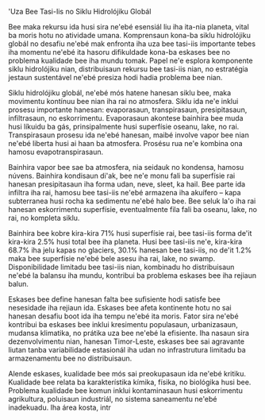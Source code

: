 'Uza Bee Tasi-Iis no Siklu Hidrolójiku Globál

Bee maka rekursu ida husi sira ne'ebé esensiál liu iha ita-nia planeta, vital ba moris hotu no atividade umana. Komprensaun kona-ba siklu hidrolójiku globál no desafiu ne'ebé mak enfronta iha uza bee tasi-iis importante tebes iha momentu ne'ebé ita hasoru difikuldade kona-ba eskases bee no problema kualidade bee iha mundu tomak. Papel ne'e esplora komponente siklu hidrolójiku nian, distribuisaun rekursu bee tasi-iis nian, no estratégia jestaun sustentável ne'ebé presiza hodi hadia problema bee nian.

Siklu hidrolójiku globál, ne'ebé mós hatene hanesan siklu bee, maka movimentu kontínuu bee nian iha rai no atmosfera. Siklu ida ne'e inklui prosesu importante hanesan: evaporasaun, transpirasaun, presipitasaun, infiltrasaun, no eskorrimentu. Evaporasaun akontese bainhira bee muda husi líkuidu ba gás, prinsipalmente husi superfísie oseanu, lake, no rai. Transpirasaun prosesu ida ne'ebé hanesan, maibé involve vapor bee nian ne'ebé liberta husi ai haan ba atmosfera. Prosésu rua ne'e kombina ona hamosu evapotranspirasaun.

Bainhira vapor bee sae ba atmosfera, nia seidauk no kondensa, hamosu núvens. Bainhira kondisaun di'ak, bee ne'e monu fali ba superfísie rai hanesan presipitasaun iha forma udan, neve, sleet, ka hail. Bee parte ida infiltra iha rai, hamosu bee tasi-iis ne'ebé armazena iha akuífero – kapa subterranea husi rocha ka sedimentu ne'ebé halo bee. Bee seluk la'o iha rai hanesan eskorrimentu superfísie, eventualmente fila fali ba oseanu, lake, no rai, no kompleta siklu.

Bainhira bee kobre kira-kira 71% husi superfísie rai, bee tasi-iis forma de'it kira-kira 2.5% husi total bee iha planeta. Husi bee tasi-iis ne'e, kira-kira 68.7% iha jelu kapas no glaciers, 30.1% hanesan bee tasi-iis, no de'it 1.2% maka bee superfísie ne'ebé bele asesu iha rai, lake, no swamp. Disponibilidade limitadu bee tasi-iis nian, kombinadu ho distribuisaun ne'ebé la balansu iha mundu, kontribui ba problema eskases bee iha rejiaun balun.

Eskases bee define hanesan falta bee sufisiente hodi satisfe bee nesesidade iha rejiaun ida. Eskases bee afeta kontinente hotu no sai hanesan desafiu boot ida iha tempu ne'ebé ita moris. Fator sira ne'ebé kontribui ba eskases bee inklui kresimentu populasaun, urbanizasaun, mudansa klimatika, no prátika uza bee ne'ebé la efisiente. Iha nasaun sira dezenvolvimentu nian, hanesan Timor-Leste, eskases bee sai agravante liutan tanba variabilidade estasionál iha udan no infrastrutura limitadu ba armazenamentu bee no distribuisaun.

Alende eskases, kualidade bee mós sai preokupasaun ida ne'ebé kritiku. Kualidade bee relata ba karakterístika kímika, físika, no biológika husi bee. Problema kualidade bee komun inklui kontaminasaun husi eskorrimentu agrikultura, poluisaun industriál, no sistema saneamentu ne'ebé inadekuadu. Iha área kosta, intr